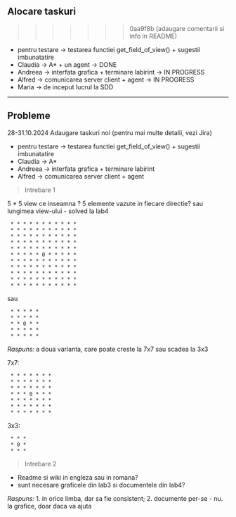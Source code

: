 ## Alocare taskuri

>>>>>>> 0aa9f8b (adaugare comentarii si info in README)

- pentru testare -> testarea functiei get_field_of_view() + sugestii imbunatatire
- Claudia -> A* + un agent -> DONE
- Andreea -> interfata grafica + terminare labirint -> IN PROGRESS
- Alfred -> comunicarea server client  + agent -> IN PROGRESS
- Maria -> de inceput lucrul la SDD

---

## Probleme
28-31.10.2024
Adaugare taskuri noi (pentru mai multe detalii, vezi Jira)
- pentru testare -> testarea functiei get_field_of_view() + sugestii imbunatatire 
- Claudia -> A*
- Andreea -> interfata grafica + terminare labirint
- Alfred -> comunicarea server client  + agent

> Intrebare 1

5 * 5 view ce inseamna ? 5 elemente vazute in fiecare directie? sau lungimea view-ului - solved la lab4
```
 * * * * * * * * * * * 
 * * * * * * * * * * * 
 * * * * * * * * * * * 
 * * * * * * * * * * * 
 * * * * * * * * * * * 
 * * * * * 0 * * * * *
 * * * * * * * * * * * 
 * * * * * * * * * * * 
 * * * * * * * * * * * 
 * * * * * * * * * * * 
 * * * * * * * * * * *
```
sau
```
 * * * * *
 * * * * *
 * * 0 * *
 * * * * *
 * * * * *
```

*Raspuns:* a doua varianta, care poate creste la 7x7 sau scadea la 3x3

7x7:
```
 * * * * * * *
 * * * * * * *
 * * * * * * *
 * * * 0 * * *
 * * * * * * *
 * * * * * * *
 * * * * * * *
```

3x3:
```
 * * * 
 * 0 * 
 * * * 
```

> Intrebare 2
- Readme si wiki in engleza sau in romana?
- sunt necesare graficele din lab3 si documentele din lab4?

*Raspuns:* 1. in orice limba, dar sa fie consistent; 2. documente per-se - nu. la grafice, doar daca va ajuta

